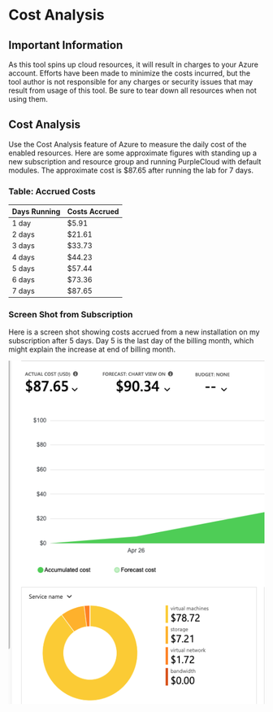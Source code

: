 # Cost Analysis

## Important Information
As this tool spins up cloud resources, it will result in charges to your Azure account.  Efforts have been made to minimize the costs incurred, but the tool author is not responsible for any charges or security issues that may result from usage of this tool.  Be sure to tear down all resources when not using them.

## Cost Analysis
Use the Cost Analysis feature of Azure to measure the daily cost of the enabled resources.  Here are some approximate figures with standing up a new subscription and resource group and running PurpleCloud with default modules.  The approximate cost is $87.65 after running the lab for 7 days.

### Table:  Accrued Costs
| Days Running  |  Costs Accrued |
|---------------|----------------|
|    1 day      |     $5.91      |
|    2 days     |     $21.61     |
|    3 days     |     $33.73     |
|    4 days     |     $44.23     |
|    5 days     |     $57.44     |
|    6 days     |     $73.36     |
|    7 days     |     $87.65     |


### Screen Shot from Subscription 
Here is a screen shot showing costs accrued from a new installation on my subscription after 5 days.  Day 5 is the last day of the billing month, which might explain the increase at end of billing month.

 
![](images/day7-pc.png)
